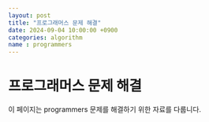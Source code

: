 ```yaml
---
layout: post
title: "프로그래머스 문제 해결"
date: 2024-09-04 10:00:00 +0900
categories: algorithm
name : programmers
---
```


# 프로그래머스 문제 해결

이 페이지는 programmers 문제를 해결하기 위한 자료를 다룹니다.
